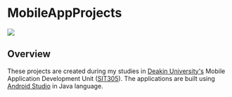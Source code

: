 # MobileAppProjects
![](https://img.shields.io/badge/language-java-red?logo=java&style=for-the-badge)

## Overview
These projects are created during my studies in [Deakin University's](https://www.deakin.edu.au/) Mobile Application Development Unit ([SIT305](https://www.deakin.edu.au/courses-search/unit.php?unit=SIT305)). The applications are built using [Android Studio](https://developer.android.com/studio) in Java language.